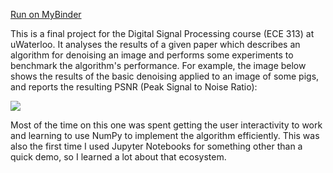 [Run on MyBinder](https://mybinder.org/v2/gh/saifk00/notebooks/HEAD?labpath=final_project.ipynb)

This is a final project for the Digital Signal Processing course (ECE 313) at uWaterloo. It analyses the results of a given paper which describes an algorithm for denoising an image and performs some experiments to benchmark the algorithm's performance. For example, the image below shows the results of the basic denoising applied to an image of some pigs, and reports the resulting PSNR (Peak Signal to Noise Ratio):

![](https://skhattak.dev/img/dsp-sample-results.9b9df4c7.png)

Most of the time on this one was spent getting the user interactivity to work and learning to use NumPy to implement the algorithm efficiently. This was also the first time I used Jupyter Notebooks for something other than a quick demo, so I learned a lot about that ecosystem.